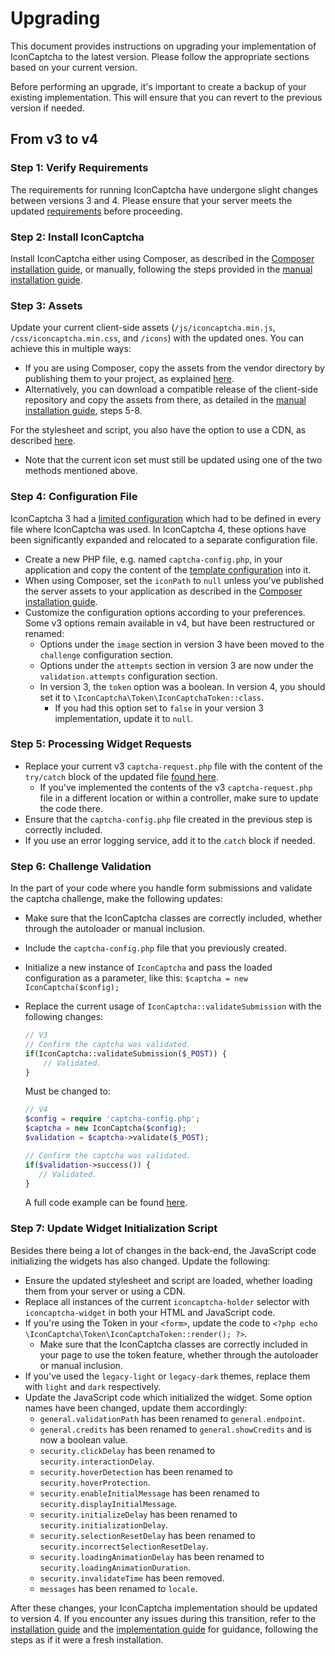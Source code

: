 # Upgrading

This document provides instructions on upgrading your implementation of IconCaptcha to the latest version. Please follow the appropriate sections based on your current version. 

Before performing an upgrade, it's important to create a backup of your existing implementation. This will ensure that you can revert to the previous version if needed.

## From v3 to v4

### Step 1: Verify Requirements
The requirements for running IconCaptcha have undergone slight changes between versions 3 and 4. Please ensure that your server meets the updated [requirements](https://github.com/fabianwennink/IconCaptcha-PHP/wiki/Getting-Started#requirements) before proceeding.

### Step 2: Install IconCaptcha
Install IconCaptcha either using Composer, as described in the [Composer installation guide](https://github.com/fabianwennink/IconCaptcha-PHP/wiki/Getting-Started#composer), or manually, following the steps provided in the [manual installation guide](https://github.com/fabianwennink/IconCaptcha-PHP/wiki/Getting-Started#manual-installation).

### Step 3: Assets
Update your current client-side assets (`/js/iconcaptcha.min.js`, `/css/iconcaptcha.min.css`, and `/icons`) with the updated ones. You can achieve this in multiple ways:
  - If you are using Composer, copy the assets from the vendor directory by publishing them to your project, as explained [here](https://github.com/fabianwennink/IconCaptcha-PHP/wiki/Getting-Started#composer).
  - Alternatively, you can download a compatible release of the client-side repository and copy the assets from there, as detailed in the [manual installation guide](https://github.com/fabianwennink/IconCaptcha-PHP/wiki/Getting-Started#manual-installation), steps 5-8.

For the stylesheet and script, you also have the option to use a CDN, as described [here](https://github.com/fabianwennink/IconCaptcha-PHP/wiki/Implementation#cdn).
- Note that the current icon set must still be updated using one of the two methods mentioned above.

### Step 4: Configuration File
IconCaptcha 3 had a [limited configuration](https://github.com/fabianwennink/IconCaptcha-PHP/blob/58707495edc3a808454c0aa287d0ff6cd5eeb2e4/examples/regular-form.php#L19) which had to be defined in every file where IconCaptcha was used.
In IconCaptcha 4, these options have been significantly expanded and relocated to a separate configuration file.

- Create a new PHP file, e.g. named `captcha-config.php`, in your application and copy the content of the [template configuration](https://github.com/fabianwennink/IconCaptcha-PHP/blob/a30d567cde722dbba3773b3d567f24df69351b4f/examples/captcha-config.php) into it.
- When using Composer, set the `iconPath` to `null` unless you've published the server assets to your application as described in the [Composer installation guide](https://github.com/fabianwennink/IconCaptcha-PHP/wiki/Getting-Started#publishing-server-assets).
- Customize the configuration options according to your preferences. Some v3 options remain available in v4, but have been restructured or renamed:
  - Options under the `image` section in version 3 have been moved to the `challenge` configuration section.
  - Options under the `attempts` section in version 3 are now under the `validation.attempts` configuration section.
  - In version 3, the `token` option was a boolean. In version 4, you should set it to `\IconCaptcha\Token\IconCaptchaToken::class`. 
    - If you had this option set to `false` in your version 3 implementation, update it to `null`.

### Step 5: Processing Widget Requests
- Replace your current v3 `captcha-request.php` file with the content of the `try/catch` block of the updated file [found here](https://github.com/fabianwennink/IconCaptcha-PHP/blob/6aee68ce2e06b5a83ec4446a8a28f8b53c5207d2/examples/captcha-request.php).
  - If you've implemented the contents of the v3 `captcha-request.php` file in a different location or within a controller, make sure to update the code there.
- Ensure that the `captcha-config.php` file created in the previous step is correctly included.
- If you use an error logging service, add it to the `catch` block if needed.

### Step 6: Challenge Validation 
In the part of your code where you handle form submissions and validate the captcha challenge, make the following updates:

- Make sure that the IconCaptcha classes are correctly included, whether through the autoloader or manual inclusion.
- Include the `captcha-config.php` file that you previously created.
- Initialize a new instance of `IconCaptcha` and pass the loaded configuration as a parameter, like this: `$captcha = new IconCaptcha($config);`
-  Replace the current usage of `IconCaptcha::validateSubmission` with the following changes:
    ```php
    // V3
    // Confirm the captcha was validated.
    if(IconCaptcha::validateSubmission($_POST)) {
        // Validated.
    }
    ```
    
    Must be changed to:
    
    ```php
    // V4
    $config = require 'captcha-config.php';
    $captcha = new IconCaptcha($config);
    $validation = $captcha->validate($_POST);
    
    // Confirm the captcha was validated.
    if($validation->success()) {
       // Validated.
    }
    ```
    A full code example can be found [here](https://github.com/fabianwennink/IconCaptcha-PHP/blob/a30d567cde722dbba3773b3d567f24df69351b4f/examples/forms/regular-form.php#L12).

### Step 7: Update Widget Initialization Script
Besides there being a lot of changes in the back-end, the JavaScript code initializing the widgets has also changed. Update the following:

- Ensure the updated stylesheet and script are loaded, whether loading them from your server or using a CDN.
- Replace all instances of the current `iconcaptcha-holder` selector with `iconcaptcha-widget` in both your HTML and JavaScript code.
- If you're using the Token in your `<form>`, update the code to `<?php echo \IconCaptcha\Token\IconCaptchaToken::render(); ?>`. 
  - Make sure that the IconCaptcha classes are correctly included in your page to use the token feature, whether through the autoloader or manual inclusion.
- If you've used the `legacy-light` or `legacy-dark` themes, replace them with `light` and `dark` respectively.
- Update the JavaScript code which initialized the widget. Some option names have been changed, update them accordingly:
    - `general.validationPath` has been renamed to `general.endpoint`.
    - `general.credits` has been renamed to `general.showCredits` and is now a boolean value.
    - `security.clickDelay` has been renamed to `security.interactionDelay`.
    - `security.hoverDetection` has been renamed to `security.hoverProtection`.
    - `security.enableInitialMessage` has been renamed to `security.displayInitialMessage`.
    - `security.initializeDelay` has been renamed to `security.initializationDelay`.
    - `security.selectionResetDelay` has been renamed to `security.incorrectSelectionResetDelay`.
    - `security.loadingAnimationDelay` has been renamed to `security.loadingAnimationDuration`.
    - `security.invalidateTime` has been removed.
    - `messages` has been renamed to `locale`.

After these changes, your IconCaptcha implementation should be updated to version 4. If you encounter any issues during this transition, refer to the [installation guide](https://github.com/fabianwennink/IconCaptcha-PHP/wiki/Getting-Started#installation) and the [implementation guide](https://github.com/fabianwennink/IconCaptcha-PHP/wiki/Implementation) for guidance, following the steps as if it were a fresh installation.
